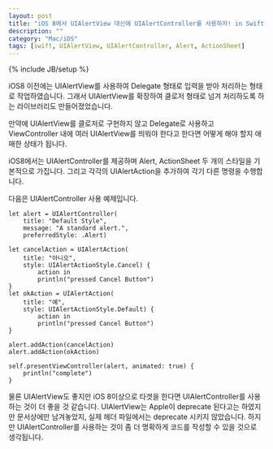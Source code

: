 ```yaml
---
layout: post
title: "iOS 8에서 UIAlertView 대신에 UIAlertController를 사용하자! in Swift"
description: ""
category: "Mac/iOS"
tags: [swift, UIAlertView, UIAlertController, Alert, ActionSheet]
---
```

{% include JB/setup %}

iOS8 이전에는 UIAlertView를 사용하여 Delegate 형태로 입력을 받아 처리하는 형태로 작업하였습니다. 그래서 UIAlertView를 확장하여 클로저 형태로 넘겨 처리하도록 하는 라이브러리도 만들어졌었습니다.

만약에 UIAlertView를 클로저로 구현하지 않고 Delegate로 사용하고 ViewController 내에 여러 UIAlertView를 띄워야 한다고 한다면 어떻게 해야 할지 애매한 상태가 됩니다.

iOS8에서는 UIAlertController를 제공하며 Alert, ActionSheet 두 개의 스타일을 기본적으로 가집니다. 그리고 각각의 UIAlertAction을 추가하여 각기 다른 명령을 수행합니다.

다음은 UIAlertController 사용 예제입니다.

	let alert = UIAlertController(
	    title: "Default Style", 
	    message: "A standard alert.", 
	    preferredStyle: .Alert)

	let cancelAction = UIAlertAction(
	    title: "아니오",
	    style: UIAlertActionStyle.Cancel) {
	        action in
	        println("pressed Cancel Button")
	}
	let okAction = UIAlertAction(
	    title: "예",
	    style: UIAlertActionStyle.Default) {
	        action in
	        println("pressed Cancel Button")
	}

	alert.addAction(cancelAction)
	alert.addAction(okAction)

	self.presentViewController(alert, animated: true) {
	    println("complete")
	}

물론 UIAlertView도 좋지만 iOS 8이상으로 타겟을 한다면 UIAlertController를 사용하는 것이 더 좋을 것 같습니다. UIAlertView는 Apple이 deprecate 된다고는 하였지만 문서상에만 남겨놓았지, 실제 헤더 파일에서는 deprecate 시키지 않았습니다. 하지만 UIAlertController를 사용하는 것이 좀 더 명확하게 코드를 작성할 수 있을 것으로 생각됩니다.
